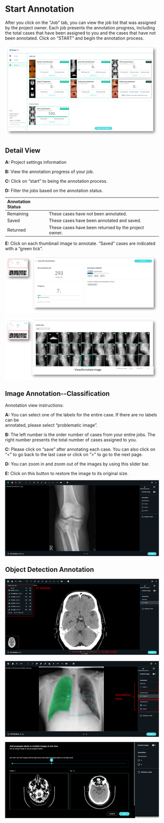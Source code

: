 # Start Annotation

After you click on the “Job” tab, you can view the job list that was assigned by the project owner. Each job presents the annotation progress, including the total cases that have been assigned to you and the cases that have not been annotated. Click on “START” and begin the annotation process.

![](../../.gitbook/assets/image%20%2883%29.png)

## Detail View

**A:** Project settings information 

**B:** View the annotation progress of your job. 

**C:** Click on “start” to being the annotation process. 

**D:** Filter the jobs based on the annotation status.

| Annotation Status |  |
| :--- | :--- |
| Remaining | These cases have not been annotated. |
| Saved | These cases have been annotated and saved. |
| Returned | These cases have been returned by the project owner. |

**E:** Click on each thumbnail image to annotate. “Saved” cases are indicated with a “green tick”.

![](../../.gitbook/assets/image%20%28120%29.png)

![](../../.gitbook/assets/image%20%2886%29.png)



## Image Annotation--Classification

Annotation view instructions: 

**A:** You can select one of the labels for the entire case. If there are no labels can be  
annotated, please select “problematic image”. 

**B:** The left number is the order number of cases from your entire jobs. The right number presents the total number of cases assigned to you. 

**C:** Please click on “save” after annotating each case. You can also click on “&lt;” to go back to the last case or click on “&gt;” to go to the next page. 

**D:** You can zoom in and zoom out of the images by using this slider bar. 

**E:** Click on this button to restore the image to its original size.

![](../../.gitbook/assets/image%20%28116%29.png)

## Object Detection Annotation

![](../../.gitbook/assets/image%20%2879%29.png)



![](../../.gitbook/assets/image%20%2891%29.png)



![Propagate labels](../../.gitbook/assets/image%20%28128%29.png)

